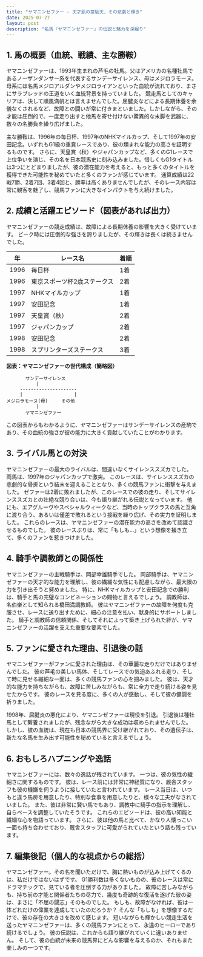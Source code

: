 ```yaml
---
title: "ヤマニンゼファー - 天才肌の韋駄天、その悲劇と輝き"
date: 2025-07-27
layout: post
description: "名馬『ヤマニンゼファー』の伝説と魅力を深堀り"
---
```


## 1. 馬の概要（血統、戦績、主な勝鞍）

ヤマニンゼファーは、1993年生まれの芦毛の牡馬。父はアメリカの名種牡馬であるノーザンダンサー系を代表するサンデーサイレンス、母はメジロラモーヌ。母系には名馬メジロアルダンやメジロライアンといった血統が流れており、まさにサラブレッドの王道をいく血統背景を持っていました。  競走馬としてのキャリアは、決して順風満帆とは言えませんでした。屈腱炎などによる長期休養を余儀なくされるなど、故障との闘いが常に付きまといました。しかしながら、その才能は圧倒的で、一度走り出すと他馬を寄せ付けない驚異的な末脚を武器に、数々の名勝負を繰り広げました。

主な勝鞍は、1996年の毎日杯、1997年のNHKマイルカップ、そして1997年の安田記念。いずれもG1級の重賞レースであり、彼の類まれな能力の高さを証明するものです。  さらに、天皇賞（秋）やジャパンカップなど、多くのG1レースで上位争いを演じ、その名を日本競馬史に刻み込みました。惜しくもG1タイトルは3つにとどまりましたが、彼の潜在能力を考えると、もっと多くのタイトルを獲得できた可能性を秘めていたと多くのファンが感じています。  通算成績は22戦7勝、2着7回、3着4回と、勝率は高くありませんでしたが、そのレース内容は常に観客を魅了し、競馬ファンに大きなインパクトを与え続けました。


## 2. 成績と活躍エピソード（図表があれば出力）

ヤマニンゼファーの競走成績は、故障による長期休養の影響を大きく受けています。  ピーク時には圧倒的な強さを誇りましたが、その輝きは長くは続きませんでした。

| 年 | レース名 | 着順 |
|---|---|---|
| 1996 | 毎日杯 | 1着 |
| 1996 | 東京スポーツ杯2歳ステークス | 2着 |
| 1997 | NHKマイルカップ | 1着 |
| 1997 | 安田記念 | 1着 |
| 1997 | 天皇賞（秋） | 2着 |
| 1997 | ジャパンカップ | 2着 |
| 1998 | 安田記念 | 2着 |
| 1998 | スプリンターズステークス | 3着 |


**図表：ヤマニンゼファーの世代構成（簡略図）**

```
       サンデーサイレンス
           |
     ---------------------
     |                   |
メジロラモーヌ(母)     その他
           |
       ヤマニンゼファー
```

この図表からもわかるように、ヤマニンゼファーはサンデーサイレンスの産駒であり、その血統の強さが彼の能力に大きく貢献していたことがわかります。


## 3. ライバル馬との対決

ヤマニンゼファーの最大のライバルは、間違いなくサイレンススズカでした。  両馬は、1997年のジャパンカップで激突。  このレースは、サイレンススズカの悲劇的な骨折という結末を迎えることとなり、多くの競馬ファンに衝撃を与えました。  ゼファーは2着に敗れましたが、このレースでの彼の走り、そしてサイレンススズカとの壮絶な競り合いは、今も語り継がれる伝説となっています。  他にも、エアグルーヴやスペシャルウィークなど、当時のトップクラスの馬と互角に渡り合う、あるいは僅差で敗れるという接戦を繰り広げ、その実力を証明しました。  これらのレースは、ヤマニンゼファーの潜在能力の高さを改めて認識させるものでした。  彼のレースぶりは、常に「もしも…」という想像を掻き立て、多くのファンを惹きつけました。


## 4. 騎手や調教師との関係性

ヤマニンゼファーの主戦騎手は、岡部幸雄騎手でした。  岡部騎手は、ヤマニンゼファーの天才的な能力を理解し、彼の繊細な気性にも配慮しながら、最大限の力を引き出そうと努めました。  特に、NHKマイルカップと安田記念での勝利は、騎手と馬の完璧なコンビネーションの賜物と言えるでしょう。  調教師は、名伯楽として知られる橋田満調教師。  彼はヤマニンゼファーの故障を何度も克服させ、レースに送り出すために、細心の注意を払い、献身的にサポートしました。  騎手と調教師の信頼関係、そしてそれによって築き上げられた絆が、ヤマニンゼファーの活躍を支えた重要な要素でした。


## 5. ファンに愛された理由、引退後の話

ヤマニンゼファーがファンに愛された理由は、その華麗な走りだけではありませんでした。  彼の芦毛の美しい馬体、そしてレースでの気迫あふれる走り、そして時に見せる繊細な一面は、多くの競馬ファンの心を掴みました。  彼は、天才的な能力を持ちながらも、故障に苦しみながらも、常に全力で走り続ける姿を見せたからです。  彼のレースを見る度に、多くの人が感動し、そして彼の健闘を祈りました。

1998年、屈腱炎の悪化により、ヤマニンゼファーは現役を引退。  引退後は種牡馬として繋養されましたが、残念ながら大きな成功は収められませんでした。  しかし、彼の血統は、現在も日本の競馬界に受け継がれており、その遺伝子は、新たな名馬を生み出す可能性を秘めていると言えるでしょう。


## 6. おもしろハプニングや逸話

ヤマニンゼファーには、数々の逸話が残されています。  一つは、彼の気性の繊細さに関するものです。  彼は、レース前には非常に神経質になり、厩舎スタッフも彼の機嫌を伺うように接していたと言われています。  レース当日は、いつもと違う馬房を用意したり、特別な食事を用意したりと、様々な工夫がなされていました。  また、彼は非常に賢い馬でもあり、調教中に騎手の指示を理解し、自らペースを調整していたそうです。  これらのエピソードは、彼の高い知能と繊細な心を物語っています。  さらに、彼は他の馬と比べて、かなり人懐っこい一面も持ち合わせており、厩舎スタッフに可愛がられていたという話も残っています。


## 7. 編集後記（個人的な視点からの総括）

ヤマニンゼファー。その名を聞いただけで、胸に熱いものが込み上げてくるのは、私だけではないはずです。  G1勝利数は多くないものの、彼のレースは常にドラマチックで、見ている者を圧倒する力がありました。  故障に苦しみながらも、持ち前の才能と関係者たちの尽力で、幾度も奇跡的な復活を遂げた彼の姿は、まさに「不屈の闘志」そのものでした。  もしも、故障がなければ、彼は一体どれだけの偉業を達成していたのだろうか？  そんな「もしも」を想像するだけで、彼の存在の大きさを改めて感じます。  短いながらも輝かしい競走生活を送ったヤマニンゼファーは、多くの競馬ファンにとって、永遠のヒーローであり続けるでしょう。  彼の伝説は、これからも語り継がれていくに違いありません。  そして、彼の血統が未来の競馬界にどんな影響を与えるのか、それもまた楽しみの一つです。
